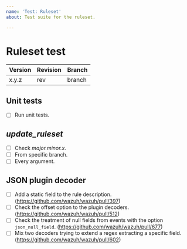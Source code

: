 ```yaml
---
name: 'Test: Ruleset'
about: Test suite for the ruleset.

---
```


# Ruleset test

| Version | Revision | Branch |
| --- | --- | --- |
| x.y.z | rev | branch |

## Unit tests

- [ ] Run unit tests.

## *update_ruleset*

- [ ] Check *major.minor.x*.
- [ ] From specific branch.
- [ ] Every argument.

## JSON plugin decoder

- [ ] Add a static field to the rule description. (https://github.com/wazuh/wazuh/pull/397)
- [ ] Check the offset option to the plugin decoders. (https://github.com/wazuh/wazuh/pull/512)
- [ ] Check the treatment of null fields from events with the option `json_null_field`. (https://github.com/wazuh/wazuh/pull/677)
- [ ] Mix two decoders trying to extend a regex extracting a specific field. (https://github.com/wazuh/wazuh/pull/602)
